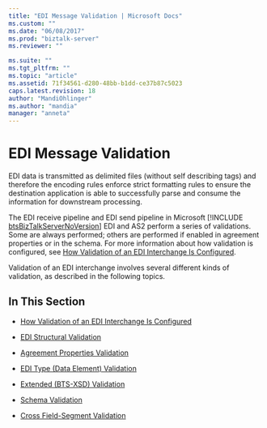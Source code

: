 ```yaml
---
title: "EDI Message Validation | Microsoft Docs"
ms.custom: ""
ms.date: "06/08/2017"
ms.prod: "biztalk-server"
ms.reviewer: ""

ms.suite: ""
ms.tgt_pltfrm: ""
ms.topic: "article"
ms.assetid: 71f34561-d280-48bb-b1dd-ce37b87c5023
caps.latest.revision: 18
author: "MandiOhlinger"
ms.author: "mandia"
manager: "anneta"
---
```

# EDI Message Validation
EDI data is transmitted as delimited files (without self describing tags) and therefore the encoding rules enforce strict formatting rules to ensure the destination application is able to successfully parse and consume the information for downstream processing.  
  
 The EDI receive pipeline and EDI send pipeline in Microsoft [!INCLUDE [btsBizTalkServerNoVersion](../includes/btsbiztalkservernoversion-md.md)] EDI and AS2 perform a series of validations. Some are always performed; others are performed if enabled in agreement properties or in the schema. For more information about how validation is configured, see [How Validation of an EDI Interchange Is Configured](../core/how-validation-of-an-edi-interchange-is-configured.md).  
  
 Validation of an EDI interchange involves several different kinds of validation, as described in the following topics.  
  
## In This Section  
  
-   [How Validation of an EDI Interchange Is Configured](../core/how-validation-of-an-edi-interchange-is-configured.md)  
  
-   [EDI Structural Validation](../core/edi-structural-validation.md)  
  
-   [Agreement Properties Validation](../core/agreement-properties-validation.md)  
  
-   [EDI Type (Data Element) Validation](../core/edi-type-data-element-validation.md)  
  
-   [Extended (BTS-XSD) Validation](../core/extended-bts-xsd-validation.md)  
  
-   [Schema Validation](../core/schema-validation2.md)  
  
-   [Cross Field-Segment Validation](../core/cross-field-segment-validation.md)